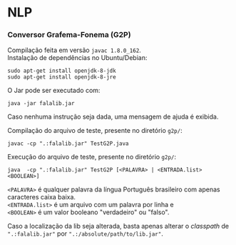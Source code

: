 # NLP
### Conversor Grafema-Fonema (G2P)
Compilação feita em versão `javac 1.8.0_162`.    
Instalação de dependências no Ubuntu/Debian:   
```
sudo apt-get install openjdk-8-jdk
sudo apt-get install openjdk-8-jre
```

O Jar pode ser executado com:
```
java -jar falalib.jar
```
Caso nenhuma instrução seja dada, uma mensagem de ajuda é exibida.

Compilação do arquivo de teste, presente no diretório `g2p/`:   
```
javac -cp ".:falalib.jar" TestG2P.java
```

Execução do arquivo de teste, presente no diretório `g2p/`:   
```
java  -cp ".:falalib.jar" TestG2P [<PALAVRA> | <ENTRADA.list> <BOOLEAN>]
```

`<PALAVRA>` é qualquer palavra da língua Português brasileiro com apenas
caracteres caixa baixa.     
`<ENTRADA.list>` é um arquivo com um palavra por linha e     
`<BOOLEAN>` é um valor booleano "verdadeiro" ou "falso".

Caso a localização da lib seja alterada, basta apenas alterar o _classpath_ de
`".:falalib.jar"` por `".:/absolute/path/to/lib.jar"`.
